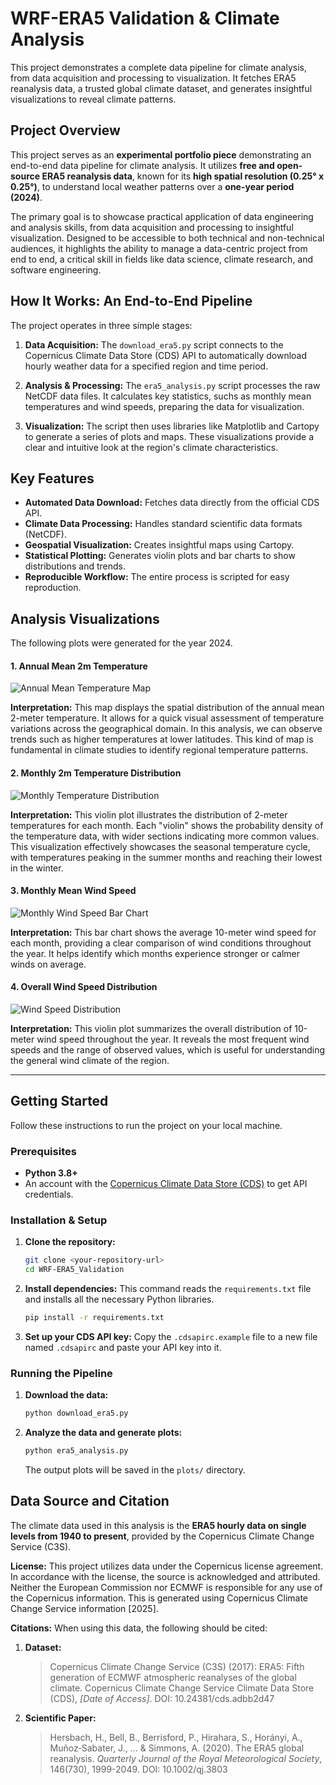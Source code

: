 # WRF-ERA5 Validation & Climate Analysis

This project demonstrates a complete data pipeline for climate analysis, from data acquisition and processing to visualization. It fetches ERA5 reanalysis data, a trusted global climate dataset, and generates insightful visualizations to reveal climate patterns.

## Project Overview

This project serves as an **experimental portfolio piece** demonstrating an end-to-end data pipeline for climate analysis. It utilizes **free and open-source ERA5 reanalysis data**, known for its **high spatial resolution (0.25° x 0.25°)**, to understand local weather patterns over a **one-year period (2024)**.

The primary goal is to showcase practical application of data engineering and analysis skills, from data acquisition and processing to insightful visualization. Designed to be accessible to both technical and non-technical audiences, it highlights the ability to manage a data-centric project from end to end, a critical skill in fields like data science, climate research, and software engineering.

## How It Works: An End-to-End Pipeline

The project operates in three simple stages:

1.  **Data Acquisition:** The `download_era5.py` script connects to the Copernicus Climate Data Store (CDS) API to automatically download hourly weather data for a specified region and time period.

2.  **Analysis & Processing:** The `era5_analysis.py` script processes the raw NetCDF data files. It calculates key statistics, suchs as monthly mean temperatures and wind speeds, preparing the data for visualization.

3.  **Visualization:** The script then uses libraries like Matplotlib and Cartopy to generate a series of plots and maps. These visualizations provide a clear and intuitive look at the region's climate characteristics.

## Key Features

*   **Automated Data Download:** Fetches data directly from the official CDS API.
*   **Climate Data Processing:** Handles standard scientific data formats (NetCDF).
*   **Geospatial Visualization:** Creates insightful maps using Cartopy.
*   **Statistical Plotting:** Generates violin plots and bar charts to show distributions and trends.
*   **Reproducible Workflow:** The entire process is scripted for easy reproduction.

## Analysis Visualizations

The following plots were generated for the year 2024.

#### 1. Annual Mean 2m Temperature

![Annual Mean Temperature Map](plots/annual_mean_temperature_map.png)

**Interpretation:** This map displays the spatial distribution of the annual mean 2-meter temperature. It allows for a quick visual assessment of temperature variations across the geographical domain. In this analysis, we can observe trends such as higher temperatures at lower latitudes. This kind of map is fundamental in climate studies to identify regional temperature patterns.

#### 2. Monthly 2m Temperature Distribution

![Monthly Temperature Distribution](plots/monthly_temperature_violin.png)

**Interpretation:** This violin plot illustrates the distribution of 2-meter temperatures for each month. Each "violin" shows the probability density of the temperature data, with wider sections indicating more common values. This visualization effectively showcases the seasonal temperature cycle, with temperatures peaking in the summer months and reaching their lowest in the winter.

#### 3. Monthly Mean Wind Speed

![Monthly Wind Speed Bar Chart](plots/monthly_wind_speed_bar.png)

**Interpretation:** This bar chart shows the average 10-meter wind speed for each month, providing a clear comparison of wind conditions throughout the year. It helps identify which months experience stronger or calmer winds on average.

#### 4. Overall Wind Speed Distribution

![Wind Speed Distribution](plots/wind_speed_violin.png)

**Interpretation:** This violin plot summarizes the overall distribution of 10-meter wind speed throughout the year. It reveals the most frequent wind speeds and the range of observed values, which is useful for understanding the general wind climate of the region.

---

## Getting Started

Follow these instructions to run the project on your local machine.

### Prerequisites

*   **Python 3.8+**
*   An account with the [Copernicus Climate Data Store (CDS)](https://cds.climate.copernicus.eu/#!/home) to get API credentials.

### Installation & Setup

1.  **Clone the repository:**
    ```bash
    git clone <your-repository-url>
    cd WRF-ERA5_Validation
    ```

2.  **Install dependencies:**
    This command reads the `requirements.txt` file and installs all the necessary Python libraries.
    ```bash
    pip install -r requirements.txt
    ```

3.  **Set up your CDS API key:**
    Copy the `.cdsapirc.example` file to a new file named `.cdsapirc` and paste your API key into it.

### Running the Pipeline

1.  **Download the data:**
    ```bash
    python download_era5.py
    ```
2.  **Analyze the data and generate plots:**
    ```bash
    python era5_analysis.py
    ```
    The output plots will be saved in the `plots/` directory.

## Data Source and Citation

The climate data used in this analysis is the **ERA5 hourly data on single levels from 1940 to present**, provided by the Copernicus Climate Change Service (C3S).

**License:**
This project utilizes data under the Copernicus license agreement. In accordance with the license, the source is acknowledged and attributed. Neither the European Commission nor ECMWF is responsible for any use of the Copernicus information. This is generated using Copernicus Climate Change Service information [2025].

**Citations:**
When using this data, the following should be cited:

1.  **Dataset:**
    > Copernicus Climate Change Service (C3S) (2017): ERA5: Fifth generation of ECMWF atmospheric reanalyses of the global climate. Copernicus Climate Change Service Climate Data Store (CDS), *[Date of Access]*. DOI: 10.24381/cds.adbb2d47

2.  **Scientific Paper:**
    > Hersbach, H., Bell, B., Berrisford, P., Hirahara, S., Horányi, A., Muñoz‐Sabater, J., ... & Simmons, A. (2020). The ERA5 global reanalysis. *Quarterly Journal of the Royal Meteorological Society*, 146(730), 1999-2049. DOI: 10.1002/qj.3803

